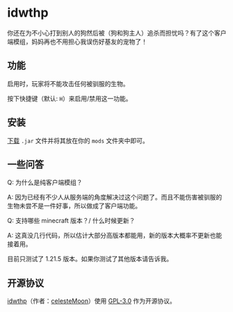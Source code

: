 # idwthp
你还在为不小心打到别人的狗然后被（狗和狗主人）追杀而担忧吗？有了这个客户端模组，妈妈再也不用担心我误伤好基友的宠物了！

## 功能
启用时，玩家将不能攻击任何被驯服的生物。

按下快捷键（默认: `H`）来启用/禁用这一功能。

## 安装
[下载](https://modrinth.com/mod/idwthp/versions) `.jar` 文件并将其放在你的 `mods` 文件夹中即可。

## 一些问答
Q: 为什么是纯客户端模组？

A: 因为已经有不少人从服务端的角度解决过这个问题了。而且不能伤害被驯服的生物未尝不是一件好事，所以做成了客户端功能。

Q: 支持哪些 minecraft 版本？/ 什么时候更新？

A: 这真没几行代码，所以估计大部分高版本都能用，新的版本大概率不更新也能接着用。

目前只测试了 1.21.5 版本。如果你测试了其他版本请告诉我。

## 开源协议
[idwthp](https://github.com/celesteMoon/idwthp)（作者：[celesteMoon](https://github.com/celesteMoon)）使用 [GPL-3.0](https://www.gnu.org/licenses/gpl-3.0.zh-cn.html) 作为开源协议。